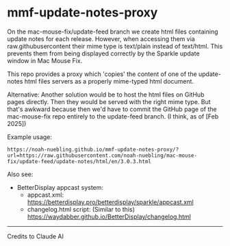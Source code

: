 # mmf-update-notes-proxy

On the mac-mouse-fix/update-feed branch we create html files containing update notes for each release. However, when accessing them via raw.githubusercontent their mime type is text/plain instead of text/html. 
This prevents them from being displayed correctly by the Sparkle update window in Mac Mouse Fix.

This repo provides a proxy which 'copies' the content of one of the update-notes html files servers as a properly mime-typed html document.

Alternative:
  Another solution would be to host the html files on GitHub pages directly. Then they would be served with the right mime type. But that's awkward because then we'd have to commit the GitHub page of the mac-mouse-fix repo entirely to the update-feed branch. (I think, as of [Feb 2025])

Example usage:
```
https://noah-nuebling.github.io/mmf-update-notes-proxy/?url=https://raw.githubusercontent.com/noah-nuebling/mac-mouse-fix/update-feed/update-notes/html/en/3.0.3.html
```

Also see: 
- BetterDisplay appcast system:
  - appcast.xml: https://betterdisplay.pro/betterdisplay/sparkle/appcast.xml
  - changelog.html script: (Similar to this) https://waydabber.github.io/BetterDisplay/changelog.html

---

Credits to Claude AI
